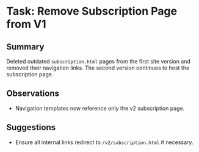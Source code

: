 # Task: Remove Subscription Page from V1

## Summary

Deleted outdated `subscription.html` pages from the first site version and removed their navigation links. The second version continues to host the subscription page.

## Observations

- Navigation templates now reference only the v2 subscription page.

## Suggestions

- Ensure all internal links redirect to `/v2/subscription.html` if necessary.
